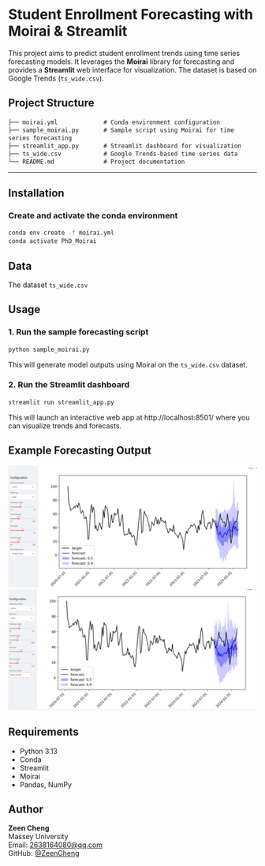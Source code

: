 # Student Enrollment Forecasting with Moirai & Streamlit

This project aims to predict student enrollment trends using time series forecasting models. It leverages the **Moirai** library for forecasting and provides a **Streamlit** web interface for visualization. The dataset is based on Google Trends  (`ts_wide.csv`).

## Project Structure

```
├── moirai.yml             # Conda environment configuration
├── sample_moirai.py       # Sample script using Moirai for time series forecasting
├── streamlit_app.py       # Streamlit dashboard for visualization
├── ts_wide.csv            # Google Trends-based time series data
└── README.md              # Project documentation
```


---

##  Installation

### Create and activate the conda environment

```bash
conda env create -f moirai.yml
conda activate PhD_Moirai
```

## Data

The dataset `ts_wide.csv` 
## Usage

### 1. Run the sample forecasting script

```bash
python sample_moirai.py
```

This will generate model outputs using Moirai on the `ts_wide.csv` dataset.

### 2. Run the Streamlit dashboard

```bash
streamlit run streamlit_app.py
```

This will launch an interactive web app at http://localhost:8501/ where you can visualize trends and forecasts.

## Example Forecasting Output

![Forecast Output 1](images/forecast_plot_1.png)
![Forecast Output 2](images/forecast_plot_2.png)

## Requirements

- Python 3.13
- Conda
- Streamlit
- Moirai
- Pandas, NumPy


## Author

**Zeen Cheng**  
Massey University  
Email: 2638164080@qq.com  
GitHub: [@ZeenCheng](https://github.com/ZeenCheng)

